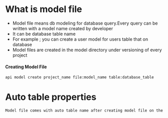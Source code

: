 # What is model file
* Model file means db modeling for database query.Every query can be written with a model name created by developer
* It can be database table name
* For example ; you can create a user model for users table that on database
* Model files are created in the model directory under versioning of every project



#### Creating Model File

```
api model create project_name file:model_name table:database_table

```

# Auto table properties
```diff
Model file comes with auto table name after creating model file on the terminal
```
